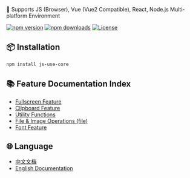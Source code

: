 🚩 Supports JS (Browser), Vue (Vue2 Compatible), React, Node.js Multi-platform Environment

[![npm version](https://img.shields.io/npm/v/js-use-core.svg)](https://www.npmjs.com/package/js-use-core)
[![npm downloads](https://img.shields.io/npm/dm/js-use-core.svg)](https://www.npmjs.com/package/js-use-core)
[![License](https://img.shields.io/npm/l/js-use-core.svg)](https://github.com/chao921125/js-use-core/blob/main/LICENSE)

## 📦 Installation

```bash
npm install js-use-core
```

## 📚 Feature Documentation Index

- [Fullscreen Feature](./docs/fullscreen/README.en.md)
- [Clipboard Feature](./docs/clipboard/README.en.md)
- [Utility Functions](./docs/utils/README.en.md)
- [File & Image Operations (file)](./docs/file/README.en.md)
- [Font Feature](./docs/font/README.en.md)

## 🌐 Language

- [中文文档](./README.md)
- [English Documentation](./README.en.md) 